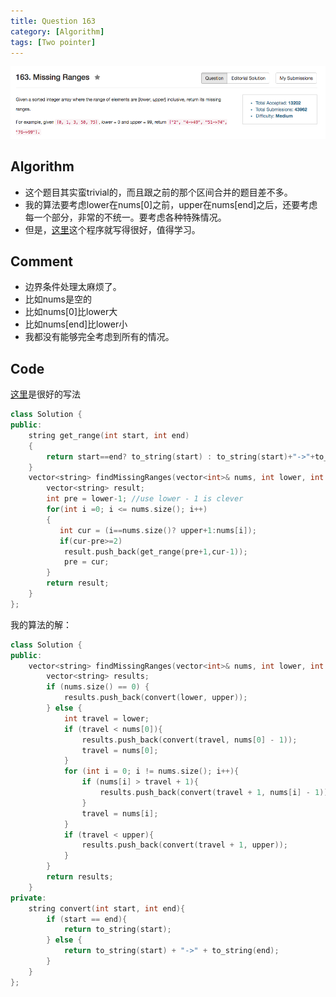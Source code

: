 ```yaml
---
title: Question 163
category: [Algorithm]
tags: [Two pointer]
---
```


![Description](../Assets/Figure/question163.png)

## Algorithm 

- 这个题目其实蛮trivial的，而且跟之前的那个区间合并的题目差不多。
- 我的算法要考虑lower在nums[0]之前，upper在nums[end]之后，还要考虑每一个部分，非常的不统一。要考虑各种特殊情况。
- 但是，[这里](https://discuss.leetcode.com/topic/16119/simply-0ms-c-solution)这个程序就写得很好，值得学习。

## Comment

- 边界条件处理太麻烦了。
- 比如nums是空的
- 比如nums[0]比lower大
- 比如nums[end]比lower小
- 我都没有能够完全考虑到所有的情况。

## Code

[这里](https://discuss.leetcode.com/topic/16119/simply-0ms-c-solution)是很好的写法

```C++
class Solution {
public:
    string get_range(int start, int end)
    {
        return start==end? to_string(start) : to_string(start)+"->"+to_string(end);
    }
    vector<string> findMissingRanges(vector<int>& nums, int lower, int upper) {
        vector<string> result;
        int pre = lower-1; //use lower - 1 is clever
        for(int i =0; i <= nums.size(); i++)
        {
           int cur = (i==nums.size()? upper+1:nums[i]);
           if(cur-pre>=2)
            result.push_back(get_range(pre+1,cur-1));
            pre = cur;
        }
        return result;
    }
};
```

我的算法的解：

```C++
class Solution {
public:
    vector<string> findMissingRanges(vector<int>& nums, int lower, int upper) {
        vector<string> results;
        if (nums.size() == 0) {
            results.push_back(convert(lower, upper));
        } else { 
            int travel = lower;
            if (travel < nums[0]){
                results.push_back(convert(travel, nums[0] - 1));
                travel = nums[0];
            }
            for (int i = 0; i != nums.size(); i++){
                if (nums[i] > travel + 1){
                    results.push_back(convert(travel + 1, nums[i] - 1));
                }
                travel = nums[i];
            }
            if (travel < upper){
                results.push_back(convert(travel + 1, upper));
            }
        }
        return results;
    }
private:
    string convert(int start, int end){
        if (start == end){
            return to_string(start);
        } else {
            return to_string(start) + "->" + to_string(end);
        }
    }
};
```
